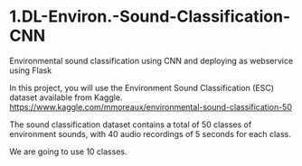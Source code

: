 # 1.DL-Environ.-Sound-Classification-CNN
Environmental sound classification using CNN and deploying as webservice using Flask

In this project, you will use the Environment Sound Classification (ESC) dataset available from Kaggle. https://www.kaggle.com/mmoreaux/environmental-sound-classification-50

The sound classification dataset contains a total of 50 classes of environment sounds, with 40 audio recordings of 5 seconds for each class.

We are going to use 10 classes.
